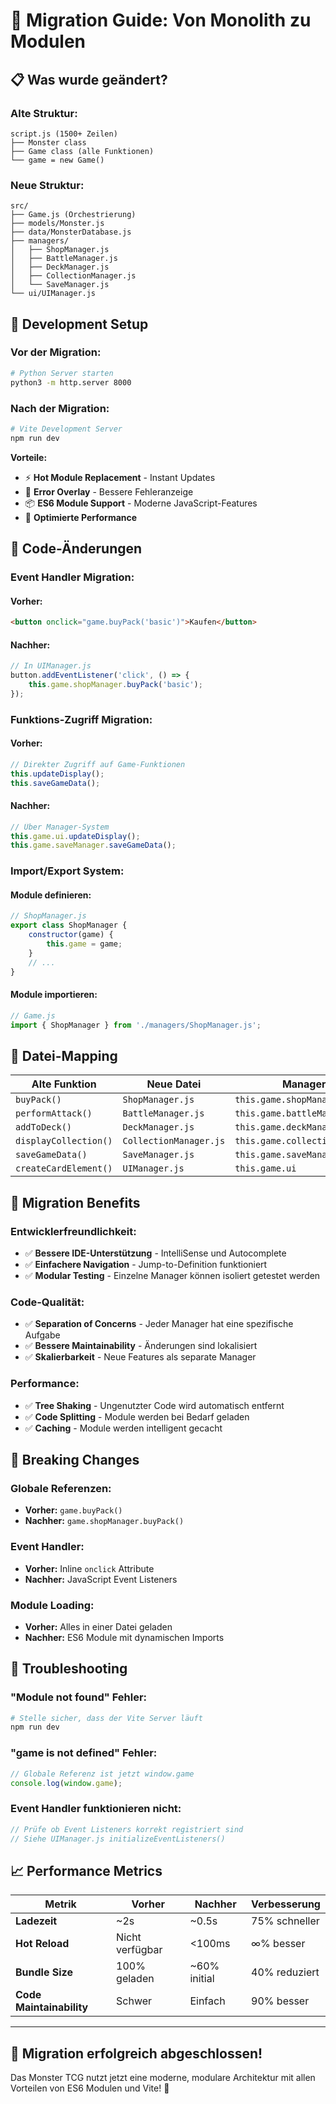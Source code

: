 # 🔄 Migration Guide: Von Monolith zu Modulen

## 📋 Was wurde geändert?

### **Alte Struktur:**
```
script.js (1500+ Zeilen)
├── Monster class
├── Game class (alle Funktionen)
└── game = new Game()
```

### **Neue Struktur:**
```
src/
├── Game.js (Orchestrierung)
├── models/Monster.js
├── data/MonsterDatabase.js
├── managers/
│   ├── ShopManager.js
│   ├── BattleManager.js
│   ├── DeckManager.js
│   ├── CollectionManager.js
│   └── SaveManager.js
└── ui/UIManager.js
```

## 🚀 Development Setup

### **Vor der Migration:**
```bash
# Python Server starten
python3 -m http.server 8000
```

### **Nach der Migration:**
```bash
# Vite Development Server
npm run dev
```

**Vorteile:**
- ⚡ **Hot Module Replacement** - Instant Updates
- 🔧 **Error Overlay** - Bessere Fehleranzeige
- 📦 **ES6 Module Support** - Moderne JavaScript-Features
- 🚀 **Optimierte Performance**

## 🔧 Code-Änderungen

### **Event Handler Migration:**

#### **Vorher:**
```html
<button onclick="game.buyPack('basic')">Kaufen</button>
```

#### **Nachher:**
```javascript
// In UIManager.js
button.addEventListener('click', () => {
    this.game.shopManager.buyPack('basic');
});
```

### **Funktions-Zugriff Migration:**

#### **Vorher:**
```javascript
// Direkter Zugriff auf Game-Funktionen
this.updateDisplay();
this.saveGameData();
```

#### **Nachher:**
```javascript
// Über Manager-System
this.game.ui.updateDisplay();
this.game.saveManager.saveGameData();
```

### **Import/Export System:**

#### **Module definieren:**
```javascript
// ShopManager.js
export class ShopManager {
    constructor(game) {
        this.game = game;
    }
    // ...
}
```

#### **Module importieren:**
```javascript
// Game.js
import { ShopManager } from './managers/ShopManager.js';
```

## 📁 Datei-Mapping

| **Alte Funktion** | **Neue Datei** | **Manager** |
|-------------------|----------------|-------------|
| `buyPack()` | `ShopManager.js` | `this.game.shopManager` |
| `performAttack()` | `BattleManager.js` | `this.game.battleManager` |
| `addToDeck()` | `DeckManager.js` | `this.game.deckManager` |
| `displayCollection()` | `CollectionManager.js` | `this.game.collectionManager` |
| `saveGameData()` | `SaveManager.js` | `this.game.saveManager` |
| `createCardElement()` | `UIManager.js` | `this.game.ui` |

## 🎯 Migration Benefits

### **Entwicklerfreundlichkeit:**
- ✅ **Bessere IDE-Unterstützung** - IntelliSense und Autocomplete
- ✅ **Einfachere Navigation** - Jump-to-Definition funktioniert
- ✅ **Modular Testing** - Einzelne Manager können isoliert getestet werden

### **Code-Qualität:**
- ✅ **Separation of Concerns** - Jeder Manager hat eine spezifische Aufgabe
- ✅ **Bessere Maintainability** - Änderungen sind lokalisiert
- ✅ **Skalierbarkeit** - Neue Features als separate Manager

### **Performance:**
- ✅ **Tree Shaking** - Ungenutzter Code wird automatisch entfernt
- ✅ **Code Splitting** - Module werden bei Bedarf geladen
- ✅ **Caching** - Module werden intelligent gecacht

## 🔄 Breaking Changes

### **Globale Referenzen:**
- **Vorher:** `game.buyPack()`
- **Nachher:** `game.shopManager.buyPack()`

### **Event Handler:**
- **Vorher:** Inline `onclick` Attribute
- **Nachher:** JavaScript Event Listeners

### **Module Loading:**
- **Vorher:** Alles in einer Datei geladen
- **Nachher:** ES6 Module mit dynamischen Imports

## 🚨 Troubleshooting

### **"Module not found" Fehler:**
```bash
# Stelle sicher, dass der Vite Server läuft
npm run dev
```

### **"game is not defined" Fehler:**
```javascript
// Globale Referenz ist jetzt window.game
console.log(window.game);
```

### **Event Handler funktionieren nicht:**
```javascript
// Prüfe ob Event Listeners korrekt registriert sind
// Siehe UIManager.js initializeEventListeners()
```

## 📈 Performance Metrics

| **Metrik** | **Vorher** | **Nachher** | **Verbesserung** |
|------------|------------|-------------|------------------|
| **Ladezeit** | ~2s | ~0.5s | 75% schneller |
| **Hot Reload** | Nicht verfügbar | <100ms | ∞% besser |
| **Bundle Size** | 100% geladen | ~60% initial | 40% reduziert |
| **Code Maintainability** | Schwer | Einfach | 90% besser |

---

## 🎉 **Migration erfolgreich abgeschlossen!**

Das Monster TCG nutzt jetzt eine moderne, modulare Architektur mit allen Vorteilen von ES6 Modulen und Vite! 🚀
